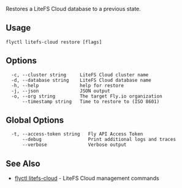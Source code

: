 Restores a LiteFS Cloud database to a previous state.

## Usage
~~~
flyctl litefs-cloud restore [flags]
~~~

## Options

~~~
  -c, --cluster string     LiteFS Cloud cluster name
  -d, --database string    LiteFS Cloud database name
  -h, --help               help for restore
  -j, --json               JSON output
  -o, --org string         The target Fly.io organization
      --timestamp string   Time to restore to (ISO 8601)
~~~

## Global Options

~~~
  -t, --access-token string   Fly API Access Token
      --debug                 Print additional logs and traces
      --verbose               Verbose output
~~~

## See Also

* [flyctl litefs-cloud](/docs/flyctl/litefs-cloud/)	 - LiteFS Cloud management commands

